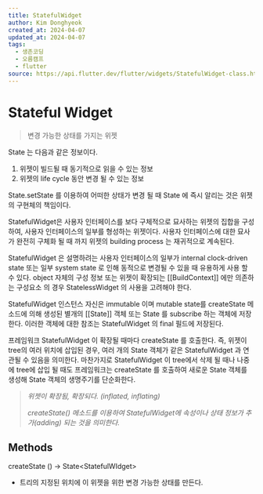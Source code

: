 ```yaml
---
title: StatefulWidget
author: Kim Donghyeok
created_at: 2024-04-07
updated_at: 2024-04-07
tags:
  - 생존코딩
  - 오름캠프
  - flutter
source: https://api.flutter.dev/flutter/widgets/StatefulWidget-class.html
---
```


# Stateful Widget

> 변경 가능한 상태를 가지는 위젯

State 는 다음과 같은 정보이다.

1. 위젯이 빌드될 때 동기적으로 읽을 수 있는 정보
2. 위젯의 life cycle 동안 변경 될 수 있는 정보

State.setState 를 이용하여 어떠한 상태가 변경 될 때 State 에 즉시 알리는 것은 위젯의 구현체의 책임이다.

StatefulWidget은 사용자 인터페이스를 보다 구체적으로 묘사하는 위젯의 집합을 구성하여, 사용자 인터페이스의 일부를 형성하는 위젯이다. 사용자 인터페이스에 대한 묘사가 완전히 구체화 될 때 까지 위젯의 building process 는 재귀적으로 계속된다.

StatefulWidget 은 설명하려는 사용자 인터페이스의 일부가 internal clock-driven state 또는 일부 system state 로 인해 동적으로 변경될 수 있을 때 유용하게 사용 할 수 있다.  object 자체의 구성 정보 또는  위젯이 확장되는 [[BuildContext]] 에만 의존하는 구성요소 의 경우 StatelessWidget 의 사용을 고려해야 한다.

StatefulWidget 인스턴스 자신은 immutable 이며 mutable state를  createState 메소드에 의해 생성된 별개의 [[State]] 객체 또는 State 를 subscribe 하는 객체에 저장한다. 이러한 객체에 대한 참조는 StatefulWidget 의 final 필드에 저장된다.

프레임워크 StatefulWidget 이 확장될 때마다 createState 를 호출한다. 즉, 위젯이 tree의 여러 위치에 삽입된 경우, 여러 개의 State 객체가 같은 StatefulWidget 과 연관될 수 있음을 의미한다. 마찬가지로 StatefulWidget 이 tree에서 삭제 될 때나 나중에 tree에 삽입 될 때도 프레임워크는 createState 를 호출하여 새로운 State 객체를 생성해  State 객체의 생명주기를 단순화한다.

> *위젯이 확장됨, 확장되다. (inflated, inflating)*
>
> *createState() 메소드를 이용하여 StatefulWidget에 속성이나 상태 정보가 추가(adding) 되는 것을 의미한다.*

## Methods

createState () -> State\<StatefulWIdget>

- 트리의 지정된 위치에 이 위젯을 위한 변경 가능한 상태를 만든다.
